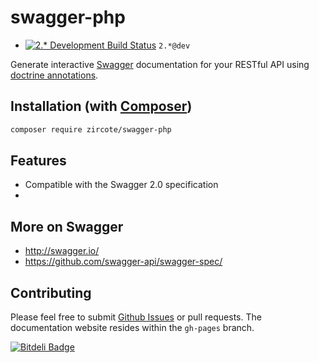 # swagger-php

 - [![2.* Development Build Status](https://api.travis-ci.org/zircote/swagger-php.png?branch=2.0)](http://travis-ci.org/zircote/swagger-php) `2.*@dev`

Generate interactive [Swagger](http://swagger.io) documentation for your RESTful API using [doctrine annotations](http://doctrine-common.readthedocs.org/en/latest/reference/annotations.html).

## Installation (with [Composer](http://composer.org))

```sh
composer require zircote/swagger-php
```

## Features

 - Compatible with the Swagger 2.0 specification
 - 

## More on Swagger

  * http://swagger.io/
  * https://github.com/swagger-api/swagger-spec/

## Contributing

Please feel free to submit [Github Issues](https://github.com/zircote/swagger-php/issues) or pull requests.
The documentation website resides within the `gh-pages` branch.

[![Bitdeli Badge](https://d2weczhvl823v0.cloudfront.net/zircote/swagger-php/trend.png)](https://bitdeli.com/free "Bitdeli Badge")
